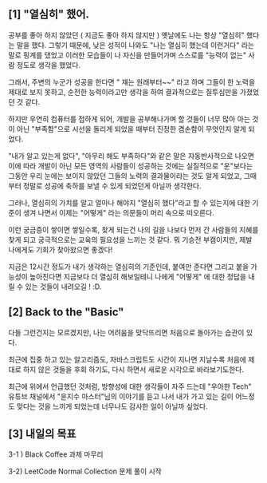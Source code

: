 ## **\[1\] "열심히" 했어.**

공부를 좋아 하지 않았던 ( 지금도 좋아 하지 않지만 ) 옛날에도 나는 항상 "열심히" 했다는 말을 했다. 그렇기 때문에, 낮은 성적이 나와도 "나는 열심히 했는데 이런거다" 라는 말로 핑계를 댔었고 이러한 모습들이 나 자신을 만들어가며 스스로를 "능력이 없는" 사람 정도로 생각을 했었다.

그래서, 주변의 누군가 성공을 한다면 " 쟤는 원래부터~~" 라고 하며 그들이 한 노력을 제대로 보지 못하고, 순전한 능력이라고만 생각을 하여 결과적으로는 질투심만을 가졌었던 것 같다.

하지만 우연히 컴퓨터를 접하게 되어, 개발을 공부해나가며 할 것들이 너무 많아 아는 것이 아닌 "부족함"으로 시선을 돌리게 되었을 때부터 진정한 겸손함이 무엇인지 알게 되었다.

"내가 알고 있는게 없다", "아무리 해도 부족하다"와 같은 말은 자동반사적으로 나오면 이에 따라 개발이 아닌 모든 영역의 사람들이 성공하는 것에는 실질적으로 "운"보다는 그동안 우리 눈에는 보이지 않았던 그들의 노력의 결과물이라는 것도 알게 되었고, 그때부터 정말로 성공에 축하를 보낼 수 있게 되었던게 아닐까 생각한다.

그러나, 열심히의 가치를 알고 얼마나 해야지 "열심히 했다"라고 할 수 있는지에 대한 기준이 생겨 나면서 이제는 "어떻게" 라는 의문들이 머리 속으로 떠오른다.

이런 궁금증이 쌓이면 쌓일수록, 찾게 되는건 나의 길을 나보다 먼저 간 사람들의 지혜를 찾게 되고 궁극적으로는 교육의 필요성을 느끼는 것 같다. 뭐 기승전 부캠이지만, 제발 나에게도 기회가 찾아왔으면 좋겠다!

지금은 12시간 정도가 내가 생각하는 열심히의 기준인데, 붙여만 준다면 그리고 붙을 가능성이 높아진다면 지금보다 더 열심히 해보일테니 나에게 "어떻게" 에 대한 정답을 내릴 수 있는 것들이 내려오길 ! :D.

## **\[2\] Back to the "Basic"**

다들 그런건지는 모르겠지만, 나는 어려움을 맞닥뜨리면 처음으로 돌아가는 습관이 있다.

최근에 집중 하고 있는 알고리즘도, 자바스크립트도 시간이 지나면 지날수록 처음에 제대로 하지 않은 것들을 후회 하기도, 다시 하면서 새로운 시각으로 바라보기도한다.

최근에 위에서 언급했던 것처럼, 방향성에 대한 생각들이 자주 드는데 "우아한 Tech" 유튜브 채널에서 "윤지수 마스터"님의 이야기를 듣고 나서 내가 가고 있는 길이 어느정도 맞다는 것을 느끼게 되었는데 너무나도 감사한 일이 아닐까 싶었다.

## **\[3\] 내일의 목표**

3-1 ) Black Coffee 과제 마무리

3-2) LeetCode Normal Collection 문제 풀이 시작
